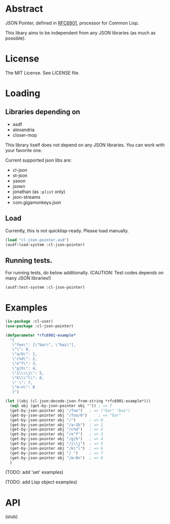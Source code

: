 # Abstract

JSON Pointer, defined in [RFC6901](https://tools.ietf.org/html/rfc6901), processor for Common Lisp.

This libary aims to be independent from any JSON libraries (as much as possible).

# License

The MIT License. See LICENSE file.

# Loading

## Libraries depending on

* asdf
* alexandria
* closer-mop

This library itself does not depend on any JSON libraries.
You can work with your favorite one.

Current supported json libs are:

- cl-json
- st-json
- yason
- jsown
- jonathan (as `:plist` only)
- json-streams
- com.gigamonkeys.json


## Load

Currently, this is not quicklisp-ready. Please load manually.

```lisp
(load "cl-json-pointer.asd")
(asdf:load-system :cl-json-pointer)
```

## Running tests.

For running tests, do below additionally.
(CAUTION: Test codes depends on many JSON libraries!)

```lisp
(asdf:test-system :cl-json-pointer)
```

# Examples

```lisp
(in-package :cl-user)
(use-package :cl-json-pointer)

(defparameter *rfc6901-example*
  "{
   \"foo\": [\"bar\", \"baz\"],
   \"\": 0,
   \"a/b\": 1,
   \"c%d\": 2,
   \"e^f\": 3,
   \"g|h\": 4,
   \"i\\\\j\": 5,
   \"k\\\"l\": 6,
   \" \": 7,
   \"m~n\": 8
   }")

(let ((obj (cl-json:decode-json-from-string *rfc6901-example*)))
  (eql obj (get-by-json-pointer obj "")) ; => T
  (get-by-json-pointer obj "/foo")	 ; => ("bar" "baz")
  (get-by-json-pointer obj "/foo/0")	 ; => "bar"
  (get-by-json-pointer obj "/")		 ; => 0
  (get-by-json-pointer obj "/a~1b")	 ; => 1
  (get-by-json-pointer obj "/c%d")	 ; => 2
  (get-by-json-pointer obj "/e^f")	 ; => 3
  (get-by-json-pointer obj "/g|h")	 ; => 4
  (get-by-json-pointer obj "/i\\j")	 ; => 5
  (get-by-json-pointer obj "/k\"l")	 ; => 6
  (get-by-json-pointer obj "/ ")	 ; => 7
  (get-by-json-pointer obj "/m~0n")	 ; => 8
  )
```

(TODO: add 'set' examples)

(TODO: add Lisp object examples)

# API

(stub)
